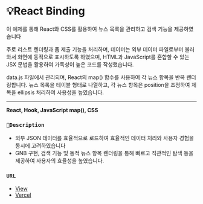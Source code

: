 # 💡React Binding
이 예제를 통해 React와 CSS를 활용하여 뉴스 목록을 관리하고 검색 기능을 제공하였습니다

주로 리스트 렌더링과 폼 제출 기능을 처리하며, 데이터는 외부 데이터 파일로부터 불러와서 화면에 동적으로 표시하도록 하였으며, HTML과 JavaScript를 혼합할 수 있는 JSX 문법을 활용하여 가독성이 높은 코드를 작성했습니다. 

data.js 파일에서 관리되며, React의 map() 함수를 사용하여 각 뉴스 항목을 반복 렌더링합니다. 뉴스 목록을 테이블 형태로 나열하고, 각 뉴스 항목은 position을 조정하여 제목을 ellipsis 처리하여 사용성을 높였습니다.


*********************************************
**React, Hook, JavaScript map(), CSS**



### `🎯Description`
- 외부 JSON 데이터를 효율적으로 로드하여 효율적인 데이터 처리와 사용자 경험을 동시에 고려하였습니다
- GNB 구현, 검색 기능 및 동적 뉴스 항목 렌더링을 통해 빠르고 직관적인 탐색 등을 제공하여 사용자의 효율성을 높였습니다.

### `URL`
- [View](https://open-source1-three.vercel.app)
- [Vercel](https://vercel.com/harins-projects-c8638d5b/open-source1)


